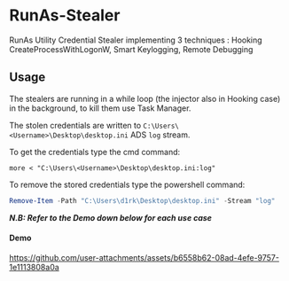 # RunAs-Stealer
RunAs Utility Credential Stealer implementing 3 techniques : Hooking CreateProcessWithLogonW, Smart Keylogging, Remote Debugging    


## Usage
The stealers are running in a while loop (the injector also in Hooking case) in the background, to kill them use Task Manager.   

The stolen credentials are written to `C:\Users\<Username>\Desktop\desktop.ini` ADS `log` stream.   

To get the credentials type the cmd command:
```shell
more < "C:\Users\<Username>\Desktop\desktop.ini:log"
```
To remove the stored credentials type the powershell command:
```powershell
Remove-Item -Path "C:\Users\d1rk\Desktop\desktop.ini" -Stream "log"
```

***N.B: Refer to the Demo down below for each use case*** 



#### Demo
https://github.com/user-attachments/assets/b6558b62-08ad-4efe-9757-1e1113808a0a
